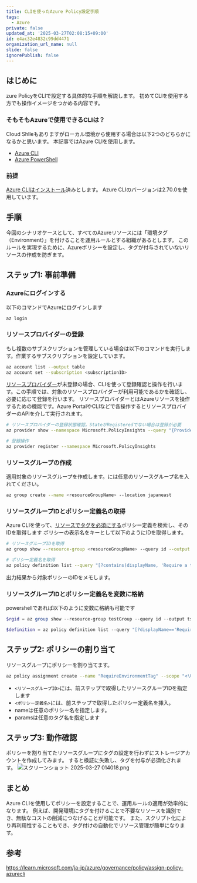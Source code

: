 ```yaml
---
title: CLIを使ったAzure Policy設定手順
tags:
  - Azure
private: false
updated_at: '2025-03-27T02:08:15+09:00'
id: e4ac32e4832c99dd4471
organization_url_name: null
slide: false
ignorePublish: false
---
```

## はじめに
zure PolicyをCLIで設定する具体的な手順を解説します。
初めてCLIを使用する方でも操作イメージをつかめる内容です。

### そもそもAzureで使用できるCLIは？
Cloud Shlleもありますがローカル環境から使用する場合は以下2つのどちらかになるかと思います。
本記事ではAzure CLIを使用します。
- [Azure CLI](https://learn.microsoft.com/ja-jp/cli/azure/what-is-azure-cli)
- [Azure PowerShell](https://learn.microsoft.com/ja-jp/powershell/azure/what-is-azure-powershell?view=azps-12.5.0)

### 前提
[Azure CLIはインストール](https://learn.microsoft.com/ja-jp/cli/azure/install-azure-cli)済みとします。
Azure CLIのバージョンは2.70.0を使用しています。

## 手順
今回のシナリオケースとして、すべてのAzureリソースには「環境タグ（Environment）」を付けることを運用ルールとする組織があるとします。
このルールを実現するために、Azureポリシーを設定し、タグが付与されていないリソースの作成を防ぎます。

## ステップ1: 事前準備
### Azureにログインする
以下のコマンドでAzureにログインします
  ```bash
  az login
  ```

### リソースプロバイダーの登録
もし複数のサブスクリプションを管理している場合は以下のコマンドを実行します。作業するサブスクリプションを設定しています。
```bash
az account list --output table
az account set --subscription <subscriptionID>
```

[リソースプロバイダー](https://learn.microsoft.com/ja-jp/azure/azure-resource-manager/management/resource-providers-and-types)が未登録の場合、CLIを使って登録確認と操作を行います。この手順では、対象のリソースプロバイダーが利用可能であるかを確認し、必要に応じて登録を行います。
リソースプロバイダーとはAzureリソースを操作するための機能です。Azure PortalやCLIなどで各操作するとリソースプロバイダーのAPIを介して実行されます。
```bash
# リソースプロバイダーの登録状態確認。StateがRegisteredでない場合は登録が必要
az provider show --namespace Microsoft.PolicyInsights --query "{Provider:namespace,State:registrationState}" --output table

# 登録操作
az provider register --namespace Microsoft.PolicyInsights
```

### リソースグループの作成
適用対象のリソースグループを作成します。<resourceGroupName>には任意のリソースグループ名を入れてください。
```bash
az group create --name <resourceGroupName> --location japaneast
```

### リソースグループIDとポリシー定義名の取得
Azure CLIを使って、[リソースでタグを必須にする](https://portal.azure.com/#blade/Microsoft_Azure_Policy/PolicyDetailBlade/definitionId/%2Fproviders%2FMicrosoft.Authorization%2FpolicyDefinitions%2F871b6d14-10aa-478d-b590-94f262ecfa99)ポリシー定義を検索し、そのIDを取得します
ポリシーの表示名をキーとして以下のようにIDを取得します。
```bash
# リソースグループIDを取得
az group show --resource-group <resourceGroupName> --query id --output table

# ポリシー定義名を取得
az policy definition list --query "[?contains(displayName, 'Require a tag on resources')].name" -o table
```
出力結果から対象ポリシーのIDをメモします。

### リソースグループIDとポリシー定義名を変数に格納
powershellであれば以下のように変数に格納も可能です
```powershell
$rgid = az group show --resource-group testGroup --query id --output tsv

$definition = az policy definition list --query "[?displayName=='Require a tag on resources'].name" --output tsv
```

## ステップ2: ポリシーの割り当て
リソースグループにポリシーを割り当てます。
```bash
az policy assignment create --name "RequireEnvironmentTag" --scope "<リソースグループID>" --policy "<ポリシー定義名>" --params '{\"tagName\":{\"value\":\"Environment\"}}'
```
- `<リソースグループID>`には、前ステップで取得したリソースグループIDを指定します
- `<ポリシー定義名>`には、前ステップで取得したポリシー定義名を挿入。
- nameは任意のポリシー名を指定します。
- paramsは任意のタグ名を指定します

## ステップ3: 動作確認
ポリシーを割り当てたリソースグループにタグの設定を行わずにストレージアカウントを作成してみます。
すると検証に失敗し、タグを付与が必須化されます。
![スクリーンショット 2025-03-27 014018.png](https://qiita-image-store.s3.ap-northeast-1.amazonaws.com/0/1518953/6a983f79-b45f-4c0e-8cb1-b72cd8e3e0bc.png)

## まとめ
Azure CLIを使用してポリシーを設定することで、運用ルールの適用が効率的になります。
例えば、開発環境にタグを付けることで不要なリソースを識別でき、無駄なコストの削減につなげることが可能です。
また、スクリプト化により再利用性することもでき、タグ付けの自動化でリソース管理が簡単になります。

## 参考
https://learn.microsoft.com/ja-jp/azure/governance/policy/assign-policy-azurecli
